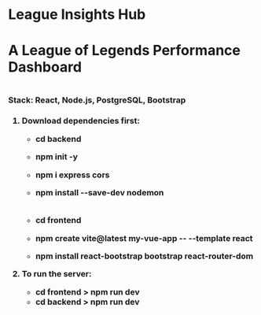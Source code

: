 # League Insights Hub

<h1>A League of Legends Performance Dashboard<h1>
<h3>Stack: React, Node.js, PostgreSQL, Bootstrap<h3>

1. Download dependencies first:<br>

   - cd backend<br>
   - npm init -y<br>
   - npm i express cors<br>
   - npm install --save-dev nodemon<br><br>

   - cd frontend<br>
   - npm create vite@latest my-vue-app -- --template react<br>
   - npm install react-bootstrap bootstrap react-router-dom<br>

2. To run the server:<br>
   - cd frontend > npm run dev
   - cd backend > npm run dev
